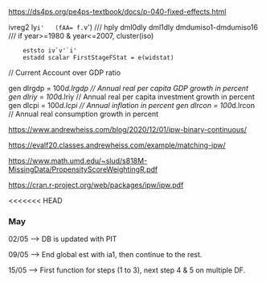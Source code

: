 https://ds4ps.org/pe4ps-textbook/docs/p-040-fixed-effects.html



ivreg2 ly`i'   (fAA= f.`v') ///
		hply dml0dly dml1dly dmdumiso1-dmdumiso16 ///
		if year>=1980 & year<=2007,  cluster(iso) 

		eststo iv`v'`i'
		estadd scalar FirstStageFStat = e(widstat)

// Current Account over GDP ratio

gen dlrgdp  = 100*d.lrgdp			// Annual real per capita GDP growth in percent
gen dlriy	= 100*d.lriy			// Annual real per capita investment growth in percent
gen dlcpi   = 100*d.lcpi			// Annual inflation in percent
gen dlrcon  = 100*d.lrcon			// Annual real consumption growth in percent



https://www.andrewheiss.com/blog/2020/12/01/ipw-binary-continuous/

https://evalf20.classes.andrewheiss.com/example/matching-ipw/

https://www.math.umd.edu/~slud/s818M-MissingData/PropensityScoreWeightingR.pdf

https://cran.r-project.org/web/packages/ipw/ipw.pdf

<<<<<<< HEAD


### May

02/05 --> DB is updated with PIT

09/05 --> End global est with ia1, then continue to the rest.

15/05 --> First function for steps (1 to 3), next step 4 & 5 on multiple DF.

